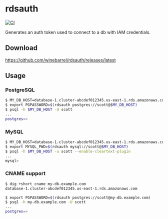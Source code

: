 # rdsauth

[![CI](https://github.com/winebarrel/rdsauth/actions/workflows/ci.yml/badge.svg)](https://github.com/winebarrel/rdsauth/actions/workflows/ci.yml)

Generates an auth token used to connect to a db with IAM credentials.

## Download

https://github.com/winebarrel/rdsauth/releases/latest

## Usage

### PostgreSQL

```sh
$ MY_DB_HOST=database-1.cluster-abcdef012345.us-east-1.rds.amazonaws.com
$ export PGPASSWORD=$(rdsauth postgres://scott@$MY_DB_HOST)
$ psql -h $MY_DB_HOST -U scott
...
postgres=>
```

### MySQL

```sh
$ MY_DB_HOST=database-1.cluster-abcdef012345.us-east-1.rds.amazonaws.com
$ export MYSQL_PWD=$(rdsauth mysql://scott@$MY_DB_HOST)
$ psql -h $MY_DB_HOST -u scott --enable-cleartext-plugin
...
mysql>
```

### CNAME support

```sh
$ dig +short cname my-db.example.com
database-1.cluster-abcdef012345.us-east-1.rds.amazonaws.com

$ export PGPASSWORD=$(rdsauth postgres://scott@my-db.example.com)
$ psql -h my-db.example.com -U scott
...
postgres=>
```
